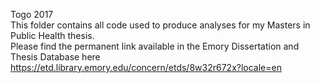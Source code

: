 Togo 2017
<br>
This folder contains all code used to produce analyses for my Masters in Public Health thesis.
<br>
Please find the permanent link available in the Emory Dissertation and Thesis Database here  https://etd.library.emory.edu/concern/etds/8w32r672x?locale=en 
